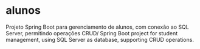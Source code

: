# alunos
Projeto Spring Boot para gerenciamento de alunos, com conexão ao SQL Server, permitindo operações CRUD/ Spring Boot project for student management, using SQL Server as database, supporting CRUD operations.
